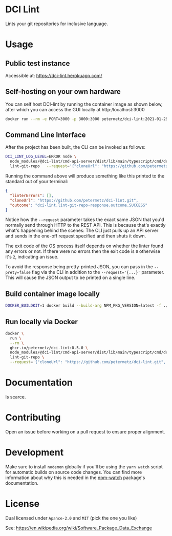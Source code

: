 
# DCI Lint

Lints your git repositories for inclusive language.

# Usage

## Public test instance

Accessible at: https://dci-lint.herokuapp.com/

## Self-hosting on your own hardware

You can self host DCI-lint by running the container image as shown below,
after which you can access the GUI locally at http:/localhost:3000

```sh
docker run --rm -e PORT=3000 -p 3000:3000 petermetz/dci-lint:2021-01-29-9eaf276
```

## Command Line Interface

After the project has been built, the CLI can be invoked as follows:

```sh
DCI_LINT_LOG_LEVEL=ERROR node \
  node_modules/@dci-lint/cmd-api-server/dist/lib/main/typescript/cmd/dci-lint-cli.js   \
  lint-git-repo   --request='{"cloneUrl": "https://github.com/petermetz/dci-lint.git", "targetPhrasePatterns": ["something-mean"], "checkoutArgs": ["v0.5.0"]}'
```

Running the command above will produce something like this printed to the standard out of your terminal:
```json
{
  "linterErrors": [],
  "cloneUrl": "https://github.com/petermetz/dci-lint.git",
  "outcome": "dci-lint.lint-git-repo-response.outcome.SUCCESS"
}
```

Notice how the `--request` parameter takes the
exact same JSON that you'd normally send
through HTTP to the REST API. This is because
that's exactly what's happening behind the scenes:
The CLI just pulls up an API server and sends in
the one-off request specified and then shuts it down.

The exit code of the OS process itself depends on
whether the linter found any errors or not.
If there were no errors then the exit code is `0`
otherwise it's `2`, indicating an issue.

To avoid the response being pretty-printed JSON, you can pass in the `--prety=false` flag via the CLI in addition to the `--request='{...}'` parameter. This will cause the JSON output to be printed on a single line.

## Build container image locally

```sh
DOCKER_BUILDKIT=1 docker build --build-arg NPM_PKG_VERSION=latest -f ./Dockerfile . -t dcil
```

## Run locally via Docker

```sh
docker \
  run \
  --rm \
  ghcr.io/petermetz/dci-lint:0.5.0 \
  node_modules/@dci-lint/cmd-api-server/dist/lib/main/typescript/cmd/dci-lint-cli.js \
  lint-git-repo \
  --request='{"cloneUrl": "https://github.com/petermetz/dci-lint.git", "targetPhrasePatterns": ["something-mean"]}'
```

# Documentation

Is scarce.

# Contributing

Open an issue before working on a pull request to ensure proper alignment.

# Development

Make sure to install `nodemon` globally if you'll be using the `yarn watch` script
for automatic builds on source code changes.
You can find more information about why this is needed in the [npm-watch](https://github.com/M-Zuber/npm-watch#common-issues) package's documentation.

# License

Dual licensed under `Apahce-2.0` and `MIT` (pick the one you like)

See: https://en.wikipedia.org/wiki/Software_Package_Data_Exchange
